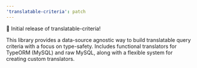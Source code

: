 ```yaml
---
'translatable-criteria': patch
---
```


🎉 Initial release of translatable-criteria!

This library provides a data-source agnostic way to build translatable query criteria with a focus on type-safety. Includes functional translators for TypeORM (MySQL) and raw MySQL, along with a flexible system for creating custom translators.
